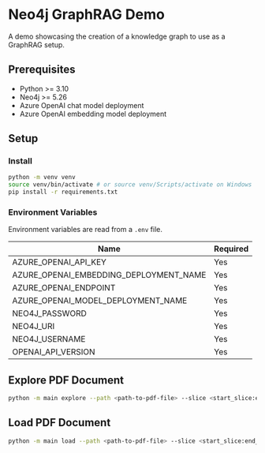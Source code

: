 # Neo4j GraphRAG Demo

A demo showcasing the creation of a knowledge graph to use as a GraphRAG setup.

## Prerequisites

* Python >= 3.10
* Neo4j >= 5.26
* Azure OpenAI chat model deployment
* Azure OpenAI embedding model deployment

## Setup

### Install

```bash
python -m venv venv
source venv/bin/activate # or source venv/Scripts/activate on Windows
pip install -r requirements.txt
```

### Environment Variables

Environment variables are read from a `.env` file.

| Name | Required |
| ---- | -------- |
| AZURE_OPENAI_API_KEY | Yes |
| AZURE_OPENAI_EMBEDDING_DEPLOYMENT_NAME | Yes |
| AZURE_OPENAI_ENDPOINT | Yes |
| AZURE_OPENAI_MODEL_DEPLOYMENT_NAME | Yes |
| NEO4J_PASSWORD | Yes |
| NEO4J_URI | Yes |
| NEO4J_USERNAME | Yes |
| OPENAI_API_VERSION | Yes |

## Explore PDF Document

```bash
python -m main explore --path <path-to-pdf-file> --slice <start_slice:end_slice>
```

## Load PDF Document

```bash
python -m main load --path <path-to-pdf-file> --slice <start_slice:end_slice>
```
